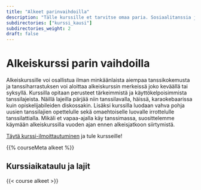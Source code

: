```yaml
---
title: "Alkeet parinvaihdoilla"
description: "Tälle kurssille et tarvitse omaa paria. Sosiaalitanssia ja uusiin ihmisiin tutustumista parhaimmillaan."
subdirectories: ["kurssi_kausi"]
subdirectories_weight: 2
draft: false
---
```

# Alkeiskurssi parin vaihdoilla
Alkeiskurssille voi osallistua ilman minkäänlaista aiempaa tanssikokemusta ja tanssiharrastuksen voi aloittaa alkeiskurssin merkeissä joko keväällä tai syksyllä. Kurssilla opitaan perusteet tärkeimmistä ja käyttökelpoisimmista tanssilajeista. Näillä lajeilla pärjää niin tanssilavalla, häissä, karaokebaarissa kuin opiskelijabileiden diskossakin. Lisäksi kurssilla luodaan vahva pohja uusien tanssilajien opettelulle sekä omaehtoiselle luovalle irrottelulle tanssilattialla. Mikäli et vapaa-ajalla käy tanssimassa, suosittelemme käymään alkeiskurssilla vuoden ajan ennen alkeisjatkoon siirtymistä.

<!-- [Täytä kurssi-ilmoittautuminen]({{< link signin >}}) ja tule kursseille! -->
[Täytä kurssi-ilmoittautuminen](https://docs.google.com/forms/d/e/1FAIpQLScvhBfMNkU4CNii3emdcOCx6xa0-gJmfidZHcXNwK2xPLFfJg/viewform?fbclid=IwAR399ES91M0EZpX6N7IOIp0IoOCr9R9BZXk_pTqr_OdESVMWBOJNlJiWmOQ) ja tule kursseille!

{{% courseMeta alkeet %}}

## Kurssiaikataulu ja lajit
{{< course alkeet >}}
